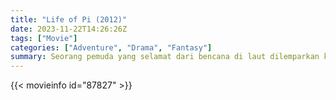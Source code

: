 ```yaml
---
title: "Life of Pi (2012)"
date: 2023-11-22T14:26:26Z
tags: ["Movie"]
categories: ["Adventure", "Drama", "Fantasy"]
summary: Seorang pemuda yang selamat dari bencana di laut dilemparkan ke dalam perjalanan petualangan dan penemuan yang epik. Saat dibuang, dia menjalin hubungan tak terduga dengan orang lain yang selamat: seekor harimau Bengal yang menakutkan.
---
```


<mux-player stream-type="on-demand"
src="https://kp3d-my.sharepoint.com/personal/ryoo_kp3d_onmicrosoft_com/_layouts/15/download.aspx?share=EXLvoRdeYoZLjaZVt4L8OxcBeH8zCcl-ah_BDGq1U3e1Cw" prefer-playback="mse" controls>

</mux-player>


{{< movieinfo id="87827" >}}

<script src="https://cdn.jsdelivr.net/npm/@mux/mux-player"></script>

 <script type="application/ld+json ">
{
"@context": "https://schema.org/",
"@type": "VideoObject",
"name": "Life of Pi (2012)",
"contentUrl": "https://stream.mux.com/uyEJQtly8f5i4YeOEczxOEWvoZwbAceJbRwkpvsEaYQ.m3u8",
"thumbnailUrl": "https://www.themoviedb.org/t/p/original/r9lL0JA65FijsKNqG7rfEDzKwqj.jpg?width=314&fit_mode=preserve&time=25",
"uploadDate": "2023-11-22T14:26:26Z",
}

</script>


